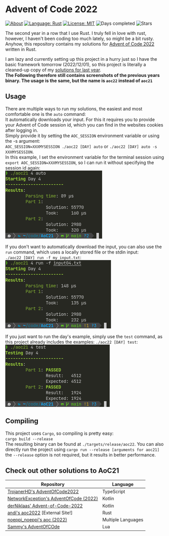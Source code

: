 # Advent of Code 2022

[![About](https://img.shields.io/badge/Advent%20of%20Code-2022-brightgreen?style=flat-square)](https://adventofcode.com/2021/about)
[![Language: Rust](https://img.shields.io/badge/Language-Rust-orange.svg?style=flat-square)](https://en.wikipedia.org/wiki/Rust_(programming_language))
[![License: MIT](https://img.shields.io/badge/License-MIT-blue.svg?style=flat-square)](https://mit-license.org/)
![Days completed](https://img.shields.io/badge/Days%20completed-2-red?style=flat-square)
![Stars](https://img.shields.io/badge/Stars-4-yellow?style=flat-square)

The second year in a row that I use Rust. I truly fell in love with rust, however, I haven't been coding too much lately, so might be a bit rusty.  
Anyhow, this repository contains my solutions for [Advent of Code 2022](https://adventofcode.com/2022/) written in Rust.

I am lazy and currently setting up this project in a hurry just so I have the basic framework tomorrow (2022/12/01), so this project is literally a cleaned-up copy of my [solutions for last year](https://github.com/LeMoonStar/AoC21).  
**The Following therefore still contains screenshots of the previous years binary. The usage is the same, but the name is `aoc22` instead of `aoc21`**

## Usage

There are multiple ways to run my solutions, the easiest and most comfortable one is the `auto` command:  
It automatically downloads your input. For this it requires you to provide your Advent of Code session id, which you can find in the websites cookies after logging in.  
Simply provide it by setting the `AOC_SESSION` environment variable or using the -s argument:  
`AOC_SESSION=XXXMYSESSION ./aoc22 [DAY] auto` or `./aoc22 [DAY] auto -s XXXMYSESSION`.  
In this example, I set the environment variable for the terminal session using `export AOC_SESSION=XXXMYSESSION`, so I can run it without specifying the session id again:  
![auto command in action](./images/auto.png)  

If you don't want to automatically download the input, you can also use the `run` command, which uses a locally stored file or the stdin input:  
`./aoc22 [DAY] run -f my_input.txt`:  
![run command in action](./images/run.png)  

If you just want to run the day's example, simply use the `test` command, as this project already includes the examples:
`./aoc22 [DAY] test`:  
![test command in action](./images/test.png)  

## Compiling

This project uses `Cargo`, so compiling is pretty easy:  
`cargo build --release`  
The resulting binary can be found at `./targets/release/aoc22`. You can also directly run the project using `cargo run --release [arguments for aoc21]`  
the `--release` option is not required, but it results in better performance.

## Check out other solutions to AoC21

| Repository                                                                                           | Language                                |
|------------------------------------------------------------------------------------------------------|-----------------------------------------|
| [TrojanerHD's AdventOfCode2022](https://github.com/TrojanerHD/AdventofCode2022)                      | TypeScript                              |
| [NetworkException's AdventOfCode (2022)](https://github.com/networkException/AdventOfCode/tree/2022) | Kotlin                                  |
| [derNiklaas' Advent-of-Code-2022](https://github.com/derNiklaas/Advent-of-Code-2022)                 | Kotlin                                  |
| [andi's aoc2022](https://git.schmarrn.dev/andi/aoc2022/) [External Site!]                            | Rust                                    |
| [noeppi_noeppi's aoc (2022)](https://github.com/noeppi-noeppi/aoc/tree/master/2022)                  | Multiple Languages                      |
| [Sammy's AdventOfCOde](https://github.com/1Turtle/AdventOfCode)                                      | Lua                                     |
